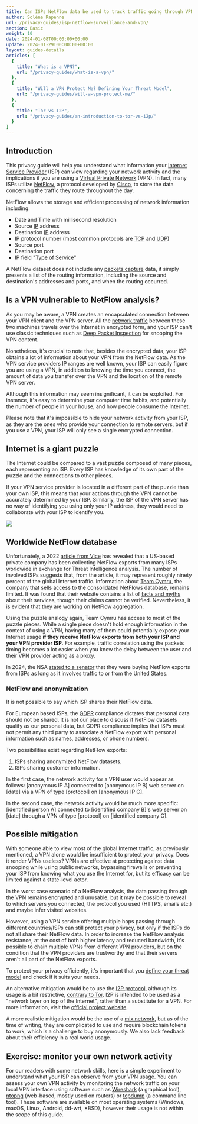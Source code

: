 ```yaml
---
title: Can ISPs NetFlow data be used to track traffic going through VPNs?
author: Solène Rapenne
url: /privacy-guides/isp-netflow-surveillance-and-vpn/
section: Basic
weight: 10
date: 2024-01-08T00:00:00+00:00
update: 2024-01-29T00:00:00+00:00
layout: guides-details
articles: [
  {
    title: "What is a VPN?",
    url: "/privacy-guides/what-is-a-vpn/"
  },
  {
    title: "Will a VPN Protect Me? Defining Your Threat Model",
    url: "/privacy-guides/will-a-vpn-protect-me/"
  },
  {
    title: "Tor vs I2P",
    url: "/privacy-guides/an-introduction-to-tor-vs-i2p/"
  }
]
---
```

## Introduction

This privacy guide will help you understand what information your [Internet Service Provider][isp] (ISP) can view regarding your network activity and the implications if you are using a [Virtual Private Network][what_is] (VPN). In fact, many ISPs utilize [NetFlow][netflow], a protocol developed by [Cisco][cisco], to store the data concerning the traffic they route throughout the day.

NetFlow allows the storage and efficient processing of network information including:

- Date and Time with millisecond resolution
- Source [IP][ip] address
- Destination [IP][ip] address
- IP protocol number (most common protocols are [TCP][tcp] and [UDP][udp])
- Source port
- Destination port
- IP field "[Type of Service][ToS]"

A NetFlow dataset does not include any [packets capture][pcap] data, it simply presents a list of the routing information, including the source and destination's addresses and ports, and when the routing occurred.

## Is a VPN vulnerable to NetFlow analysis?

As you may be aware, a VPN creates an encapsulated connection between your VPN client and the VPN server. All the [network traffic][network] between these two machines travels over the Internet in encrypted form, and your ISP can't use classic techniques such as [Deep Packet Inspection][dpi] for snooping the VPN content.

Nonetheless, it's crucial to note that, besides the encrypted data, your ISP obtains a lot of information about your VPN from the NetFlow data. As the VPN service providers IP ranges are well known, your ISP can easily figure you are using a VPN, in addition to knowing the time you connect, the amount of data you transfer over the VPN and the location of the remote VPN server.

Although this information may seem insignificant, it can be exploited. For instance, it's easy to determine your computer time habits, and potentially the number of people in your house, and how people consume the Internet.

Please note that it's impossible to hide your network activity from your ISP, as they are the ones who provide your connection to remote servers, but if you use a VPN, your ISP will only see a single encrypted connection.

## Internet is a giant puzzle

The Internet could be compared to a vast puzzle composed of many pieces, each representing an ISP. Every ISP has knowledge of its own part of the puzzle and the connections to other pieces.

If your VPN service provider is located in a different part of the puzzle than your own ISP, this means that your actions through the VPN cannot be accurately determined by your ISP. Similarly, the ISP of the VPN server has no way of identifying you using only your IP address, they would need to collaborate with your ISP to identify you.

![](/img/diagram-vpn-transit.png)

## Worldwide NetFlow database

Unfortunately, a 2022 [article from Vice][Augury] has revealed that a US-based private company has been collecting NetFlow exports from many ISPs worldwide in exchange for Threat Intelligence analysis. The number of involved ISPs suggests that, from the article, it may represent roughly ninety percent of the global Internet traffic. Information about [Team Cymru][cymru], the company that sells access to the consolidated NetFlows database, remains limited. It was found that their website contains a list of [facts and myths][cymru_facts] about their services, though their claims cannot be verified. Nevertheless, it is evident that they are working on NetFlow aggregation.

Using the puzzle analogy again, Team Cymru has access to most of the puzzle pieces. While a single piece doesn't hold enough information in the context of using a VPN, having many of them could potentially expose your Internet usage **if they receive NetFlow exports from both your ISP and your VPN provider ISP**. For example, traffic correlation using the packets timing becomes a lot easier when you know the delay between the user and their VPN provider acting as a proxy.

In 2024, the NSA [stated to a senator][senate] that they were buying NetFlow exports from ISPs as long as it involves traffic to or from the United States.

### NetFlow and anonymization

It is not possible to say which ISP shares their NetFlow data.

For European based ISPs, the [GDPR][gdpr] compliance dictates that personal data should not be shared. It is not our place to discuss if NetFlow datasets qualify as our personal data, but GDPR compliance implies that ISPs must not permit any third party to associate a NetFlow export with personal information such as names, addresses, or phone numbers.

Two possibilities exist regarding NetFlow exports:

1. ISPs sharing anonymized NetFlow datasets.
2. ISPs sharing customer information.

In the first case, the network activity for a VPN user would appear as follows: [anonymous IP A] connected to [anonymous IP B] web server on [date] via a VPN of type [protocol] on [anonymous IP C].

In the second case, the network activity would be much more specific: [identified person A] connected to [identified company B]'s web server on [date] through a VPN of type [protocol] on [identified company C].

## Possible mitigation

With someone able to view most of the global Internet traffic, as previously mentioned, a VPN alone would be insufficient to protect your privacy. Does it render VPNs useless? VPNs are effective at protecting against data snooping while using public networks, bypassing firewalls or preventing your ISP from knowing what you use the Internet for, but its efficacy can be limited against a state-level actor.

In the worst case scenario of a NetFlow analysis, the data passing through the VPN remains encrypted and unusable, but it may be possible to reveal to which servers you connected, the protocol you used (HTTPS, emails etc.) and maybe infer visited websites.

However, using a VPN service offering multiple hops passing through different countries/ISPs can still protect your privacy, but only if the ISPs do not all share their NetFlow data. In order to increase the NetFlow analysis resistance, at the cost of both higher latency and reduced bandwidth, it's possible to chain multiple VPNs from different VPN providers, but on the condition that the VPN providers are trustworthy and that their servers aren't all part of the NetFlow exports.

To protect your privacy efficiently, it's important that you [define your threat model][threat_model] and check if it suits your needs.

An alternative mitigation would be to use the [I2P protocol][i2p_wiki], although its usage is a bit restrictive, [contrary to Tor][tor_vs_i2p]. I2P is intended to be used as a "network layer on top of the Internet", rather than a substitute for a VPN. For more information, visit the [official project website][i2p].

A more realistic mitigation would be the use of a [mix network](https://www.ivpn.net/privacy-guides/adversaries-and-anonymity-systems-the-basics/#anonymity-systems), but as of the time of writing, they are complicated to use and require blockchain tokens to work, which is a challenge to buy anonymously. We also lack feedback about their efficiency in a real world usage.

## Exercise: monitor your own network activity

For our readers with some network skills, here is a simple experiment to understand what your ISP can observe from your VPN usage. You can assess your own VPN activity by monitoring the network traffic on your local VPN interface using software such as [Wireshark][wireshark] (a graphical tool), [ntopng][ntopng] (web-based, mostly used on routers) or [tcpdump][tcpdump] (a command line tool). These software are available on most operating systems (Windows, macOS, Linux, Android, dd-wrt, *BSD), however their usage is not within the scope of this guide.

[isp]: https://en.wikipedia.org/wiki/Internet_service_provider
[netflow]: https://en.wikipedia.org/wiki/NetFlow
[network]: https://en.wikipedia.org/wiki/Network_traffic
[dpi]: https://www.fortinet.com/resources/cyberglossary/dpi-deep-packet-inspection
[wireshark]: https://www.wireshark.org/
[tcpdump]: https://en.wikipedia.org/wiki/Tcpdump
[ntopng]: https://www.ntop.org/products/traffic-analysis/ntop/
[tcp]: https://en.wikipedia.org/wiki/Transmission_Control_Protocol
[udp]: https://en.wikipedia.org/wiki/User_Datagram_Protocol
[ip]: https://en.wikipedia.org/wiki/IP_address
[ToS]: https://en.wikipedia.org/wiki/Type_of_service
[Augury]: https://www.vice.com/en/article/y3pnkw/us-military-bought-mass-monitoring-augury-team-cymru-browsing-email-data
[pcap]: https://en.wikipedia.org/wiki/Pcap
[i2p_wiki]: https://en.wikipedia.org/wiki/I2P
[i2p]: https://geti2p.net/en/about/intro
[tor_vs_i2p]: https://www.ivpn.net/privacy-guides/an-introduction-to-tor-vs-i2p/
[cisco]: https://www.cisco.com/
[cymru]: https://www.team-cymru.com/
[what_is]: https://www.ivpn.net/privacy-guides/what-is-a-vpn/
[threat_model]: https://www.ivpn.net/privacy-guides/will-a-vpn-protect-me/
[cymru_facts]: https://www.team-cymru.com/post/team-cymru-myth-vs-fact
[gdpr]: https://en.wikipedia.org/wiki/General_Data_Protection_Regulation
[senate]: https://www.wyden.senate.gov/news/press-releases/wyden-releases-documents-confirming-the-nsa-buys-americans-internet-browsing-records-calls-on-intelligence-community-to-stop-buying-us-data-obtained-unlawfully-from-data-brokers-violating-recent-ftc-order
